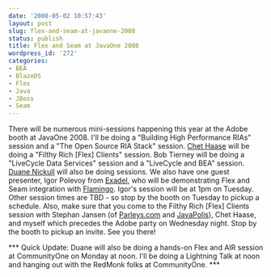 ```yaml
---
date: '2008-05-02 10:57:43'
layout: post
slug: flex-and-seam-at-javaone-2008
status: publish
title: Flex and Seam at JavaOne 2008
wordpress_id: '272'
categories:
- BEA
- BlazeDS
- Flex
- Java
- JBoss
- Seam
---
```


There will be numerous mini-sessions happening this year at the Adobe booth at JavaOne 2008.  I'll be doing a "Building High Performance RIAs" session and a "The Open Source RIA Stack" session.  [Chet Haase](http://graphics-geek.blogspot.com/) will be doing a "Filthy Rich [Flex] Clients" session.  Bob Tierney will be doing a "LiveCycle Data Services" session and a "LiveCycle and BEA" session.  [Duane Nickull](http://technoracle.blogspot.com/) will also be doing sessions.  We also have one guest presenter, Igor Polevoy from [Exadel](http://exadel.com/), who will be demonstrating Flex and Seam integration with [Flamingo](http://flamingo.exadel.com/).  Igor's session will be at 1pm on Tuesday.  Other session times are TBD - so stop by the booth on Tuesday to pickup a schedule.  Also, make sure that you come to the Filthy Rich [Flex] Clients session with Stephan Jansen (of [Parleys.com](http://www.parleys.com/display/V21Beta/Home) and [JavaPolis](http://javapolis.com)), Chet Haase, and myself which precedes the Adobe party on Wednesday night.  Stop by the booth to pickup an invite.  See you there!

***  Quick Update: Duane will also be doing a hands-on Flex and AIR session at CommunityOne on Monday at noon.  I'll be doing a Lightning Talk at noon and hanging out with the RedMonk folks at CommunityOne.  ***
